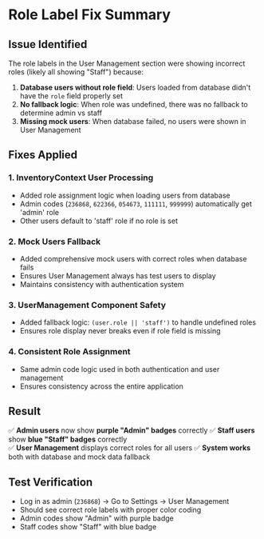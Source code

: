 # Role Label Fix Summary

## Issue Identified
The role labels in the User Management section were showing incorrect roles (likely all showing "Staff") because:

1. **Database users without role field**: Users loaded from database didn't have the `role` field properly set
2. **No fallback logic**: When role was undefined, there was no fallback to determine admin vs staff
3. **Missing mock users**: When database failed, no users were shown in User Management

## Fixes Applied

### 1. **InventoryContext User Processing**
- Added role assignment logic when loading users from database
- Admin codes (`236868`, `622366`, `054673`, `111111`, `999999`) automatically get 'admin' role
- Other users default to 'staff' role if no role is set

### 2. **Mock Users Fallback**
- Added comprehensive mock users with correct roles when database fails
- Ensures User Management always has test users to display
- Maintains consistency with authentication system

### 3. **UserManagement Component Safety**
- Added fallback logic: `(user.role || 'staff')` to handle undefined roles
- Ensures role display never breaks even if role field is missing

### 4. **Consistent Role Assignment**
- Same admin code logic used in both authentication and user management
- Ensures consistency across the entire application

## Result
✅ **Admin users** now show **purple "Admin" badges** correctly
✅ **Staff users** show **blue "Staff" badges** correctly  
✅ **User Management** displays correct roles for all users
✅ **System works** both with database and mock data fallback

## Test Verification
- Log in as admin (`236868`) → Go to Settings → User Management
- Should see correct role labels with proper color coding
- Admin codes show "Admin" with purple badge
- Staff codes show "Staff" with blue badge
